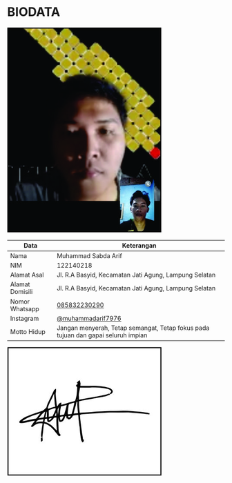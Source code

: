 # BIODATA

![Foto](218_foto.jpg)

| Data            | Keterangan |
| --------------- | ------------- |
| Nama            | Muhammad Sabda Arif |
| NIM             | 122140218 |
| Alamat Asal     | Jl. R.A Basyid, Kecamatan Jati Agung, Lampung Selatan |
| Alamat Domisili | Jl. R.A Basyid, Kecamatan Jati Agung, Lampung Selatan |
| Nomor Whatsapp  | [085832230290](https://wa.me/+6285832230290) |
| Instagram       | [@muhammadarif7976](https://instagram.com/muhammadarif7976) |
| Motto Hidup     | Jangan menyerah, Tetap semangat, Tetap fokus pada tujuan dan gapai seluruh impian |

![TTD](218_ttd.jpg)
